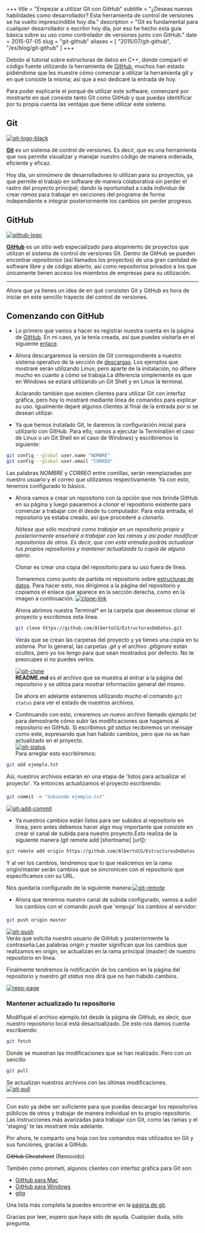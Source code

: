 +++
title =      "Empezar a utilizar Git con GitHub"
subtitle =   "¿Deseas nuevas habilidades como desarrollador? Esta herramienta de control de versiones se ha vuelto imprescindible hoy día."
description = "Git es fundamental para cualquier desarrollador o escritor hoy día, por eso he hecho esta guía básica sobre su uso como controlador de versiones junto con GitHub."
date =       2015-07-05 
slug = "git-github"
aliases = [
	"2015/07/git-github",
	"/es/blog/git-github"
]
+++

Debido al tutorial sobre estructuras de datos en C++, donde compartí­ el código fuente utilizando la herramienta de [GitHub](http://github.com), muchos han estado pidiéndome que les muestre cómo comenzar a utilizar la herramienta git y en qué consiste la misma; así­ que a eso dedicaré la entrada de hoy.

Para poder explicarte el porqué de utilizar este software, comenzaré por mostrarte en qué consiste tanto Git como GitHub y que puedas identificar por tu propia cuenta las ventajas que tiene utilizar este sistema.

<!-- more -->

## Git

[![git-logo-black](/img/2015/07/Git-Logo-Black.png)](/img/2015/07/Git-Logo-Black.png)

[**Git**](http://git-scm.com) es un sistema de control de versiones. Es decir, que es una herramienta que nos permite visualizar y manejar nuestro código de manera ordenada, eficiente y eficaz.

Hoy dí­a, un sinnúmero de desarrolladores lo utilizan para su proyectos, ya que permite el trabajo en software de manera colaborativa sin perder el rastro del proyecto principal; dando la oportunidad a cada individuo de crear *ramas* para trabajar en secciones del programa de forma independiente e integrar posteriormente los cambios sin perder progreso.

## GitHub

[![github-logo](/img/2015/07/GitHub_Logo-300x123.png)](/img/2015/07/GitHub_Logo.png)

[**GitHub**](http://github.com) es un sitio web especializado para alojamiento de proyectos que utilizan el sistema de control de versiones Git. Dentro de GitHub se pueden encontrar *repositorios* (así­ llamados los proyectos) de una gran cantidad de software libre y de código abierto, así­ como repositorios privados a los que únicamente tienen acceso los miembros de empresas para su utilización.

- - - - - -

Ahora que ya tienes un idea de en qué consisten Git y GitHub es hora de iniciar en este sencillo trayecto del control de versiones.

## Comenzando con GitHub
- Lo primero que vamos a hacer es registrar nuestra cuenta en la página de [GitHub](https://github.com). En mi caso, ya la tení­a creada, así­ que puedes visitarla en el siguiente [enlace](https://github.com/AlbertoCG).

- Ahora descargaremos la versión de Git correspondiente a nuestro sistema operativo de la sección de [descargas](http://git-scm.com/downloads). Los ejemplos que mostraré serán utilizando Linux; pero aparte de la instalación, no difiere mucho en cuanto a cómo se trabaja.La diferencia simplemente es que en Windows se estará utilizando un Git Shell y en Linux la terminal.  

  Aclarando también que existen clientes para utilizar Git con interfaz gráfica, pero hoy lo mostraré mediante lí­nea de comandos para explicar su uso. Igualmente dejaré algunos clientes al final de la entrada por si se desean utilizar.

- Ya que hemos instalado Git, le daremos la configuración inicial para utilizarlo con GitHub. Para ello, vamos a ejecutar la Terminal(en el caso de Linux o un Git Shell en el caso de Windows) y escribiremos lo siguiente:

```bash
git config --global user.name "NOMBRE"
git config --global user.email "CORREO"
```

  Las palabras *NOMBRE* y *CORREO* entre comillas, serán reemplazadas por nuestro usuario y el correo que utilizamos respectivamente. Ya con esto, tenemos configurado lo básico.

- Ahora vamos a crear un repositorio con la opción que nos brinda GitHub en su página y luego pasaremos a *clonar* el repositorio existente para comenzar a trabajar con él desde tu computador. Para esta entrada, el repositorio ya estaba creado, así­ que procederé a *clonarlo*.

  *Nótese que sólo mostraré como trabajar en un repositorio propio y posteriormente enseñaré a trabajar con las ramas y así­ poder modificar repositorios de otros. Es decir, que con esta entrada podrás actualizar tus propios repositorios y mantener actualizada tu copia de alguno ajeno.*

  Clonar es crear una copia del repositorio para su uso fuera de lí­nea.

  Tomaremos como punto de partida mi repositorio sobre [estructuras de datos](https://github.com/AlbertoCG/EstructurasDeDatos). Para hacer esto, nos dirigimos a la página del repositorio y copiamos el enlace que aparece en la sección derecha, como en la imagen a continuación.
[![clone-link](/img/2015/07/clone-link.png)](/img/2015/07/clone-link.png)

  Ahora abrimos nuestra Terminal* en la carpeta que deseemos clonar el proyecto y escribimos esta lí­nea.

  ```bash
  git clone https://github.com/AlbertoCG/EstructurasDeDatos.git
  ```

  Verás que se crean las carpetas del proyecto y ya tienes una copia en tu sistema. Por lo general, las carpetas *.git* y el archivo *.gitignore* están ocultos, pero yo los tengo para que sean mostrados por defecto. No te preocupes si no puedes verlos.

  [![git-clone](/img/2015/07/git-clone-300x153.png)](/img/2015/07/git-clone.png)  
**README.md** es el archivo que se muestra al entrar a la página del repositorio y se utiliza para mostrar información general del mismo.

  De ahora en adelante estaremos utilizando mucho el comando `git status` para ver el estado de nuestros archivos.

- Continuando con esto, crearemos un nuevo archivo llamado *ejemplo.txt* para demostrarte cómo subir las modificaciones que hagamos al repositorio en GitHub. Si escribimos *git status* recibiremos un mensaje como este, expresando que han habido cambios, pero que no se han actualizado en el proyecto.  
[![git-status](/img/2015/07/git-status-1-300x53.png)](/img/2015/07/git-status-1.png)  
Para arreglar esto escribiremos:

```bash
git add ejemplo.txt
```

  Así, nuestros archivos estarán en una etapa de 'listos para actualizar el proyecto'. Ya entonces actualizamos el proyecto escribiendo:  

```bash
git commit -m "Subiendo ejemplo.txt"
```  

  [![git-add-commit](/img/2015/07/git-add-commit-300x86.png)](/img/2015/07/git-add-commit.png)

- Ya nuestros cambios están listos para ser subidos al repositorio en línea; pero antes debemos hacer algo muy importante que consiste en crear el canal de subida para nuestro proyecto.Esto realiza de la siguiente manera (git remote add [shortname] [url]):  

```bash
git remote add origin https://github.com/AlbertoCG/EstructurasDeDatos
```  

  Y al ver los cambios, tendremos que lo que realicemos en la rama origin/master serán cambios que se sincronicen con el repositorio que especificamos con su URL.  

 Nos quedarí­a configurado de la siguiente manera:[![git-remote](/img/2015/07/git-remote-300x26.png)](/img/2015/07/git-remote.png)

- Ahora que tenemos nuestro canal de subida configurado, vamos a subir los cambios con el comando *push* que 'empuja' los cambios al servidor:  

```bash
git push origin master
```

[![git-push](/img/2015/07/git-push-300x86.png)](/img/2015/07/git-push.png)  
Verás que solicita nuestro usuario de GitHub y posteriormente la contraseña.Las palabras origin y master significan que los cambios que realizamos en origin, se actualizan en la rama principal (master) de nuestro repositorio en lí­nea.

  Finalmente tendremos la notificación de los cambios en la página del repositorio y nuestro *git status* nos dirá que no han habido cambios.

  [![repo-page](/img/2015/07/repo-page-300x94.png)](/img/2015/07/repo-page.png)

### Mantener actualizado tu repositorio

Modifiqué el archivo ejemplo.txt desde la página de GitHub, es decir, que nuestro repositorio local está desactualizado. De esto nos damos cuenta escribiendo:

```bash
git fetch
```

Donde se muestran las modificaciones que se han realizado. Pero con un sencillo

```bash
git pull
```

Se actualizan nuestros archivos con las últimas modificaciones.  
[![git-pull](/img/2015/07/git-pull.png)](/img/2015/07/git-pull.png)

- - - -

Con esto ya debe ser suficiente para que puedas descargar los repositorios públicos de otros y trabajar de manera individual en tu propio repositorio. Las instrucciones más avanzadas para trabajar con Git, como las ramas y el 'staging' te las mostraré más adelante.

Por ahora, te comparto una hoja con los comandos más utilizados en Git y sus funciones, gracias a GitHub.

~~GitHub Cheatsheet~~ (Removido)

También como prometí, algunos clientes con interfaz gráfica para Git son:

- [GitHub para Mac](http://mac.github.com/)
- [GitHub para Windows](http://windows.github.com/)
- [gitg](https://wiki.gnome.org/Apps/Gitg/)

Una lista más completa la puedes encontrar en la [página de git](http://www.git-scm.com/downloads/guis).

Gracias por leer, espero que haya sido de ayuda. Cualquier duda, sólo pregunta.
